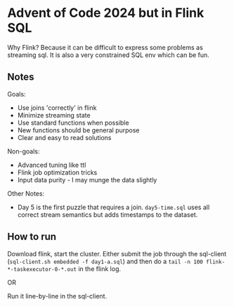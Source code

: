 # Advent of Code 2024 but in Flink SQL

Why Flink? Because it can be difficult to express some problems as streaming sql. It is also a very constrained SQL env which can be fun.

## Notes
Goals:
- Use joins 'correctly' in flink
- Minimize streaming state
- Use standard functions when possible
- New functions should be general purpose
- Clear and easy to read solutions

Non-goals:
- Advanced tuning like ttl
- Flink job optimization tricks
- Input data purity - I may munge the data slightly

Other Notes:
- Day 5 is the first puzzle that requires a join. `day5-time.sql` uses all correct stream semantics but adds timestamps to the dataset.

## How to run
Download flink, start the cluster. Either submit the job through the sql-client (`sql-client.sh embedded -f day1-a.sql`) and then do a `tail -n 100 flink-*-taskexecutor-0-*.out` in the flink log.

OR

Run it line-by-line in the sql-client.
